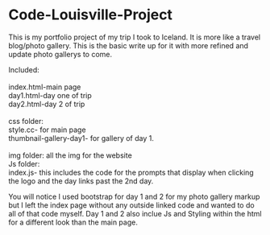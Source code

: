 # Code-Louisville-Project

This is my portfolio project of my trip I took to Iceland. It is more like a travel blog/photo gallery. This is the basic write up for it with more refined and update photo gallerys to come.

Included:<br><br>
    index.html-main page<br>
    day1.html-day one of trip<br>
    day2.html-day 2 of trip<br><br>
    css folder: <br>style.cc- for main page
                <br>thumbnail-gallery-day1- for gallery of day 1.<br>
                <br>
    img folder: all the img for the website<br>
    Js folder: <br>
    index.js- this includes the code for the prompts that display when clicking the logo and the day links past the 2nd day.



You will notice I used bootstrap for day 1 and 2 for my photo gallery markup but I left the index page without any outside linked code and wanted to do all of that code myself. Day 1 and 2 also inclue Js and Styling within the html for a different look than the main page.